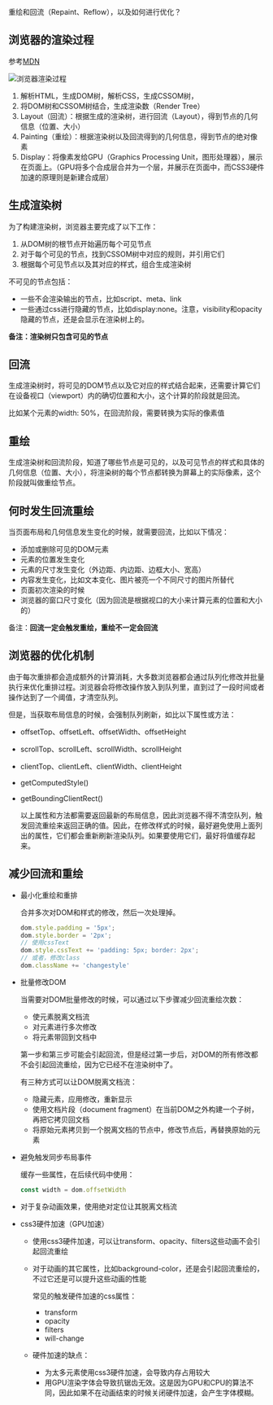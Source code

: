重绘和回流（Repaint、Reflow），以及如何进行优化？

## 浏览器的渲染过程

参考[MDN](https://developers.google.com/web/fundamentals/performance/critical-rendering-path/render-tree-construction?hl=zh-cn)

![浏览器渲染过程](https://likwotsing.github.io/images/浏览器渲染过程.png)

1. 解析HTML，生成DOM树，解析CSS，生成CSSOM树，
2. 将DOM树和CSSOM树结合，生成渲染数（Render Tree）
3. Layout（回流）：根据生成的渲染树，进行回流（Layout），得到节点的几何信息（位置、大小）
4. Painting（重绘）：根据渲染树以及回流得到的几何信息，得到节点的绝对像素
5. Display：将像素发给GPU（Graphics Processing Unit，图形处理器），展示在页面上。（GPU将多个合成层合并为一个层，并展示在页面中，而CSS3硬件加速的原理则是新建合成层）

 ## 生成渲染树

为了构建渲染树，浏览器主要完成了以下工作：

1. 从DOM树的根节点开始遍历每个可见节点
2. 对于每个可见的节点，找到CSSOM树中对应的规则，并引用它们
3. 根据每个可见节点以及其对应的样式，组合生成渲染树

不可见的节点包括：

- 一些不会渲染输出的节点，比如script、meta、link
- 一些通过css进行隐藏的节点，比如display:none。注意，visibility和opacity隐藏的节点，还是会显示在渲染树上的。

**备注：渲染树只包含可见的节点**

## 回流

生成渲染树时，将可见的DOM节点以及它对应的样式结合起来，还需要计算它们在设备视口（viewport）内的确切位置和大小，这个计算的阶段就是回流。

比如某个元素的width: 50%，在回流阶段，需要转换为实际的像素值

## 重绘

生成渲染树和回流阶段，知道了哪些节点是可见的，以及可见节点的样式和具体的几何信息（位置、大小），将渲染树的每个节点都转换为屏幕上的实际像素，这个阶段就叫做重绘节点。

## 何时发生回流重绘

当页面布局和几何信息发生变化的时候，就需要回流，比如以下情况：

- 添加或删除可见的DOM元素
- 元素的位置发生变化
- 元素的尺寸发生变化（外边距、内边距、边框大小、宽高）
- 内容发生变化，比如文本变化、图片被亮一个不同尺寸的图片所替代
- 页面初次渲染的时候
- 浏览器的窗口尺寸变化（因为回流是根据视口的大小来计算元素的位置和大小的）

备注：**回流一定会触发重绘，重绘不一定会回流**

## 浏览器的优化机制

由于每次重排都会造成额外的计算消耗，大多数浏览器都会通过队列化修改并批量执行来优化重排过程。浏览器会将修改操作放入到队列里，直到过了一段时间或者操作达到了一个阈值，才清空队列。

但是，当获取布局信息的时候，会强制队列刷新，如比以下属性或方法：

- offsetTop、offsetLeft、offsetWidth、offsetHeight

- scrollTop、scrollLeft、scrollWidth、scrollHeight

- clientTop、clientLeft、clientWidth、clientHeight

- getComputedStyle()

- getBoundingClientRect()

  以上属性和方法都需要返回最新的布局信息，因此浏览器不得不清空队列，触发回流重绘来返回正确的值。因此，在修改样式的时候，最好避免使用上面列出的属性，它们都会重新刷新渲染队列。如果要使用它们，最好将值缓存起来。

## 减少回流和重绘

- 最小化重绘和重排

  合并多次对DOM和样式的修改，然后一次处理掉。

  ```js
  dom.style.padding = '5px';
  dom.style.border = '2px';
  // 使用cssText
  dom.style.cssText += 'padding: 5px; border: 2px';
  // 或者，修改class
  dom.className += 'changestyle'
  ```

- 批量修改DOM

  当需要对DOM批量修改的时候，可以通过以下步骤减少回流重绘次数：

  - 使元素脱离文档流
  - 对元素进行多次修改
  - 将元素带回到文档中

  第一步和第三步可能会引起回流，但是经过第一步后，对DOM的所有修改都不会引起回流重绘，因为它已经不在渲染树中了。

  有三种方式可以让DOM脱离文档流：

  - 隐藏元素，应用修改，重新显示
  - 使用文档片段（document fragment）在当前DOM之外构建一个子树，再把它拷贝回文档
  - 将原始元素拷贝到一个脱离文档的节点中，修改节点后，再替换原始的元素

- 避免触发同步布局事件

  缓存一些属性，在后续代码中使用：

  ```js
  const width = dom.offsetWidth
  ```

- 对于复杂动画效果，使用绝对定位让其脱离文档流

- css3硬件加速（GPU加速）

  - 使用css3硬件加速，可以让transform、opacity、filters这些动画不会引起回流重绘

  - 对于动画的其它属性，比如background-color，还是会引起回流重绘的，不过它还是可以提升这些动画的性能

    常见的触发硬件加速的css属性：

    - transform
    - opacity
    - filters
    - will-change

  - 硬件加速的缺点：

    - 为太多元素使用css3硬件加速，会导致内存占用较大
    - 用GPU渲染字体会导致抗锯齿无效。这是因为GPU和CPU的算法不同，因此如果不在动画结束的时候关闭硬件加速，会产生字体模糊。

  